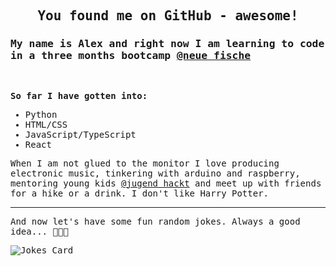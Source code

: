 <samp>

 ## <p align="center">You found me on GitHub - awesome!</p>

### My name is Alex and right now I am learning to code in a three months bootcamp [@neue fische](https://www.neuefische.de/)
<br>
 
**So far I have gotten into:**

- Python
- HTML/CSS
- JavaScript/TypeScript
- React


When I am not glued to the monitor I love producing electronic music, tinkering with arduino and raspberry, mentoring young kids [@jugend hackt](https://www.jugendhackt.org) and meet up with friends for a hike or a drink. I don't like Harry Potter.

***
And now let's have some fun random jokes. Always a good idea... 😬😬😬

![Jokes Card](https://readme-jokes.vercel.app/api)

</samp>
